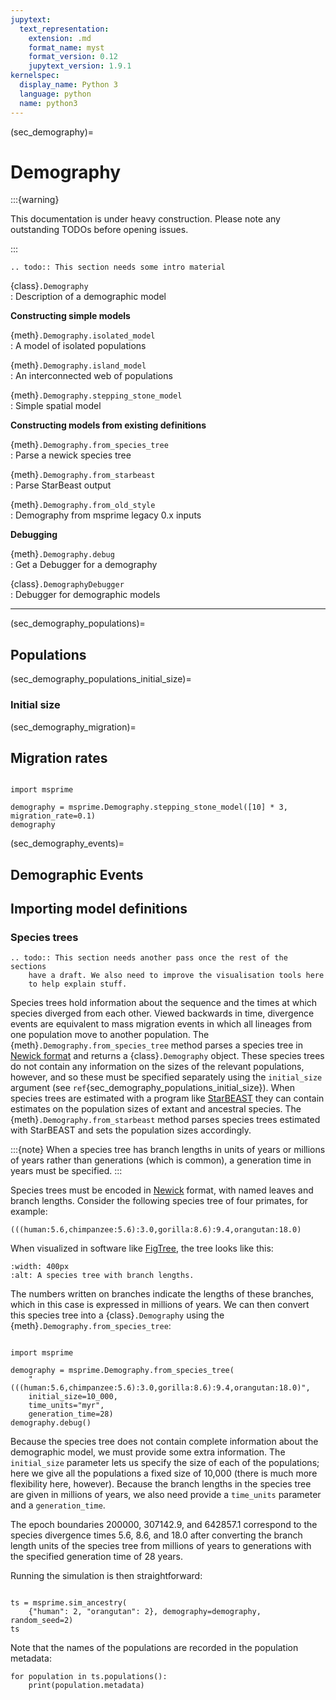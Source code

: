 ```yaml
---
jupytext:
  text_representation:
    extension: .md
    format_name: myst
    format_version: 0.12
    jupytext_version: 1.9.1
kernelspec:
  display_name: Python 3
  language: python
  name: python3
---
```


(sec_demography)=

# Demography

:::{warning}

This documentation is under heavy construction. Please note
any outstanding TODOs before opening issues.

:::

```{eval-rst}
.. todo:: This section needs some intro material
```

{class}`.Demography`                       
: Description of a demographic model       

**Constructing simple models**                                                       

{meth}`.Demography.isolated_model`        
: A model of isolated populations           

{meth}`.Demography.island_model`          
: An interconnected web of populations      

{meth}`.Demography.stepping_stone_model`  
: Simple spatial model                      

**Constructing models from existing definitions**                                    

{meth}`.Demography.from_species_tree`     
: Parse a newick species tree               

{meth}`.Demography.from_starbeast`        
: Parse StarBeast output                    

{meth}`.Demography.from_old_style`        
: Demography from msprime legacy 0.x inputs        

**Debugging**                                                                        

{meth}`.Demography.debug`                  
: Get a Debugger for a demography          

{class}`.DemographyDebugger`               
: Debugger for demographic models          

---

(sec_demography_populations)=

## Populations

(sec_demography_populations_initial_size)=

### Initial size



(sec_demography_migration)=

## Migration rates


```{code-cell}

import msprime

demography = msprime.Demography.stepping_stone_model([10] * 3, migration_rate=0.1)
demography
```

(sec_demography_events)=

## Demographic Events

## Importing model definitions

### Species trees

```{eval-rst}
.. todo:: This section needs another pass once the rest of the sections
    have a draft. We also need to improve the visualisation tools here
    to help explain stuff.
```

Species trees hold information about the sequence and the times at which species
diverged from each other. Viewed backwards in time, divergence events are equivalent
to mass migration events in which all lineages from one population move to another
population. The {meth}`.Demography.from_species_tree` method parses a
species tree in [Newick format](https://en.wikipedia.org/wiki/Newick_format)
and returns a {class}`.Demography` object. These species trees do not contain
any information on the sizes of the relevant populations, however, and so these
must be specified separately using the ``initial_size`` argument
(see `ref`{sec_demography_populations_initial_size}).
When species trees are estimated with a program like
[StarBEAST](<https://academic.oup.com/mbe/article/34/8/2101/3738283>) they can
contain estimates on the population sizes of extant and ancestral species.
The {meth}`.Demography.from_starbeast` method parses species trees estimated
with StarBEAST and sets the population sizes accordingly.

:::{note}
When a species tree has branch lengths in units of years or millions of years
rather than generations (which is common), a generation time in years
must be specified.
:::

Species trees must be encoded in
[Newick](<https://en.wikipedia.org/wiki/Newick_format>) format, with named leaves and
branch lengths. Consider the following species tree of four primates, for example:

```
(((human:5.6,chimpanzee:5.6):3.0,gorilla:8.6):9.4,orangutan:18.0)
```

When visualized in software like
[FigTree](http://tree.bio.ed.ac.uk/software/figtree/), the tree
looks like this:

```{figure} _static/primates.svg
:width: 400px
:alt: A species tree with branch lengths.
```

The numbers written on branches indicate the lengths of these branches,
which in this case is expressed in millions of years. We can then
convert this species tree into a {class}`.Demography` using the
{meth}`.Demography.from_species_tree`:

```{code-cell}

import msprime

demography = msprime.Demography.from_species_tree(
    "(((human:5.6,chimpanzee:5.6):3.0,gorilla:8.6):9.4,orangutan:18.0)",
    initial_size=10_000,
    time_units="myr",
    generation_time=28)
demography.debug()
```

Because the species tree does not contain complete information about the
demographic model, we must provide some extra information. The
``initial_size`` parameter lets us specify the size of each of the
populations; here we give all the populations a fixed size of 10,000
(there is much more flexibility here, however). Because the branch
lengths in the species tree are given in millions of years, we also
need provide a ``time_units`` parameter and a ``generation_time``.

The epoch boundaries 200000, 307142.9, and 642857.1 correspond to the species
divergence times 5.6, 8.6, and 18.0 after converting the branch length units
of the species tree from millions of years to generations with the specified
generation time of 28 years.


Running the simulation is then straightforward:

```{code-cell}

ts = msprime.sim_ancestry(
    {"human": 2, "orangutan": 2}, demography=demography, random_seed=2)
ts
```

Note that the names of the populations are recorded in the population
metadata:

```{code-cell}
for population in ts.populations():
    print(population.metadata)
```
